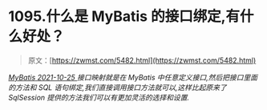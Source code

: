 <!--yml
category: 未分类
date: 0001-01-01 00:00:00
-->

# 1095.什么是 MyBatis 的接口绑定,有什么好处？

> 原文：[https://zwmst.com/5482.html](https://zwmst.com/5482.html)

   [ *MyBatis* ](https://zwmst.com/mybatis)*[ <time datetime="2021-10-25T23:44:22+08:00"> 2021-10-25 </time> ](https://zwmst.com/5482.html)  接口映射就是在 MyBatis 中任意定义接口,然后把接口里面的方法和 SQL 语句绑定,我们直接调用接口方法就可以,这样比起原来了 SqlSession 提供的方法我们可以有更加灵活的选择和设置.*